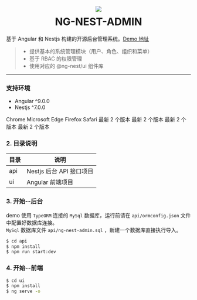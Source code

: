 <div align="center">
    <img src="https://avatars1.githubusercontent.com/u/46649777?s=200&v=4" />
</div>
<h1 align="center" style="margin-top:10px">
    NG-NEST-ADMIN
</h1>

基于 Angular 和 Nestjs 构建的开源后台管理系统。[Demo 地址](http://adminui.ngnest.com)

> - 提供基本的系统管理模块（用户、角色、组织和菜单）
> - 基于 RBAC 的权限管理
> - 使用对应的 @ng-nest/ui 组件库

---

### 支持环境

- Angular ^9.0.0
- Nestjs ^7.0.0

Chrome Microsoft Edge Firefox Safari
最新 2 个版本 最新 2 个版本 最新 2 个版本 最新 2 个版本

### 2. 目录说明

| 目录 | 说明                     |
| ---- | ------------------------ |
| api  | Nestjs 后台 API 接口项目 |
| ui   | Angular 前端项目         |

### 3. 开始--后台

demo 使用 `TypeORM` 连接的 `MySql` 数据库，运行前请在 `api/ormconfig.json` 文件中配置好数据库连接。  
`MySql` 数据库文件 `api/ng-nest-admin.sql` ，新建一个数据库直接执行导入。 

```bash
$ cd api
$ npm install
$ npm run start:dev
```

### 4. 开始--前端

```bash
$ cd ui
$ npm install
$ ng serve -o
```

